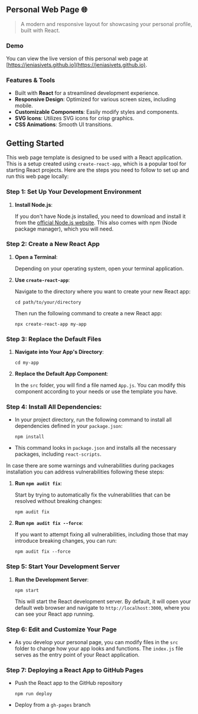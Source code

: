 ## Personal Web Page 🌐
> A modern and responsive layout for showcasing your personal profile, built with React.

### Demo
You can view the live version of this personal web page at [https://jeniasivets.github.io](https://jeniasivets.github.io).

### Features & Tools
- Built with **React** for a streamlined development experience.
- **Responsive Design**: Optimized for various screen sizes, including mobile.
- **Customizable Components**: Easily modify styles and components.
- **SVG Icons**: Utilizes SVG icons for crisp graphics.
- **CSS Animations**: Smooth UI transitions.


## Getting Started

This web page template is designed to be used with a React application. This is a setup created using `create-react-app`, which is a popular tool for starting React projects. Here are the steps you need to follow to set up and run this web page locally:

### Step 1: Set Up Your Development Environment

1. **Install Node.js**:
   
    If you don't have Node.js installed, you need to download and install it from the [official Node.js website](https://nodejs.org/). This also comes with npm (Node package manager), which you will need.


### Step 2: Create a New React App

1. **Open a Terminal**:
   
    Depending on your operating system, open your terminal application.

2. **Use `create-react-app`**:

    Navigate to the directory where you want to create your new React app:
     ```
     cd path/to/your/directory
     ```
   Then run the following command to create a new React app:
     ```
     npx create-react-app my-app
     ```

### Step 3: Replace the Default Files

1. **Navigate into Your App's Directory**:
   ```
   cd my-app
   ```

2. **Replace the Default App Component**:
   
    In the `src` folder, you will find a file named `App.js`. You can modify this component according to your needs or use the template you have.


### Step 4: **Install All Dependencies**:
   - In your project directory, run the following command to install all dependencies defined in your `package.json`:
     ```
     npm install
     ```
   - This command looks in `package.json` and installs all the necessary packages, including `react-scripts`.
   
In case there are some warnings and vulnerabilities during packages installation you can address vulnerabilities following these steps:

1. **Run `npm audit fix`**:

    Start by trying to automatically fix the vulnerabilities that can be resolved without breaking changes:
     ```
     npm audit fix
     ```
     
2. **Run `npm audit fix --force`**:

    If you want to attempt fixing all vulnerabilities, including those that may introduce breaking changes, you can run:
     ```
     npm audit fix --force
     ```

### Step 5: Start Your Development Server

1. **Run the Development Server**:
    ```
   npm start
     ```
   This will start the React development server. By default, it will open your default web browser and navigate to `http://localhost:3000`, where you can see your React app running.

### Step 6: Edit and Customize Your Page

- As you develop your personal page, you can modify files in the `src` folder to change how your app looks and functions. The `index.js` file serves as the entry point of your React application.

### Step 7: Deploying a React App to GitHub Pages

- Push the React app to the GitHub repository
    ```
   npm run deploy
     ```
- Deploy from a `gh-pages` branch

